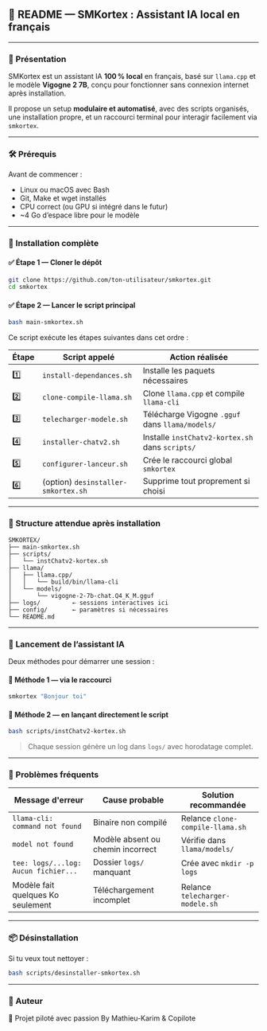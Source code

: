 ## 📘 README — SMKortex : Assistant IA local en français

---

### 🤖 Présentation

SMKortex est un assistant IA **100 % local** en français, basé sur `llama.cpp` et le modèle **Vigogne 2 7B**, conçu pour fonctionner sans connexion internet après installation.

Il propose un setup **modulaire et automatisé**, avec des scripts organisés, une installation propre, et un raccourci terminal pour interagir facilement via `smkortex`.

---

### 🛠️ Prérequis

Avant de commencer :

- Linux ou macOS avec Bash
- Git, Make et wget installés
- CPU correct (ou GPU si intégré dans le futur)
- ~4 Go d’espace libre pour le modèle

---

### 🚀 Installation complète

#### ✅ Étape 1 — Cloner le dépôt

```bash
git clone https://github.com/ton-utilisateur/smkortex.git
cd smkortex
```

#### ✅ Étape 2 — Lancer le script principal

```bash
bash main-smkortex.sh
```

Ce script exécute les étapes suivantes dans cet ordre :

| Étape | Script appelé | Action réalisée |
|-------|---------------|------------------|
| 1️⃣   | `install-dependances.sh`        | Installe les paquets nécessaires |
| 2️⃣   | `clone-compile-llama.sh`        | Clone `llama.cpp` et compile `llama-cli` |
| 3️⃣   | `telecharger-modele.sh`         | Télécharge Vigogne `.gguf` dans `llama/models/` |
| 4️⃣   | `installer-chatv2.sh`           | Installe `instChatv2-kortex.sh` dans `scripts/` |
| 5️⃣   | `configurer-lanceur.sh`         | Crée le raccourci global `smkortex` |
| 6️⃣   | (option) `desinstaller-smkortex.sh` | Supprime tout proprement si choisi |

---

### 🧱 Structure attendue après installation

```
SMKORTEX/
├── main-smkortex.sh
├── scripts/
│   └── instChatv2-kortex.sh
├── llama/
│   ├── llama.cpp/
│   │   └── build/bin/llama-cli
│   └── models/
│       └── vigogne-2-7b-chat.Q4_K_M.gguf
├── logs/         ← sessions interactives ici
├── config/       ← paramètres si nécessaires
└── README.md
```

---

### 💬 Lancement de l’assistant IA

Deux méthodes pour démarrer une session :

#### 🔹 Méthode 1 — via le raccourci

```bash
smkortex "Bonjour toi"
```

#### 🔹 Méthode 2 — en lançant directement le script

```bash
bash scripts/instChatv2-kortex.sh
```

> Chaque session génère un log dans `logs/` avec horodatage complet.

---

### 🧠 Problèmes fréquents

| Message d'erreur                     | Cause probable                         | Solution recommandée                |
|-------------------------------------|----------------------------------------|-------------------------------------|
| `llama-cli: command not found`      | Binaire non compilé                    | Relance `clone-compile-llama.sh`    |
| `model not found`                   | Modèle absent ou chemin incorrect      | Vérifie dans `llama/models/`        |
| `tee: logs/...log: Aucun fichier...`| Dossier `logs/` manquant               | Crée avec `mkdir -p logs`           |
| Modèle fait quelques Ko seulement   | Téléchargement incomplet               | Relance `telecharger-modele.sh`     |

---

### 📦 Désinstallation

Si tu veux tout nettoyer :

```bash
bash scripts/desinstaller-smkortex.sh
```

---

### 💚 Auteur


💚 Projet piloté avec passion
By Mathieu-Karim & Copilote




